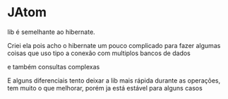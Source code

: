 # JAtom




lib é semelhante ao hibernate.

Criei ela pois acho o hibernate um pouco complicado para fazer algumas coisas que uso tipo a conexão com multiplos bancos de dados

e também consultas complexas 

E alguns diferenciais tento deixar a lib mais rápida durante as operações, tem muito o que melhorar, porém ja está estável para alguns casos
